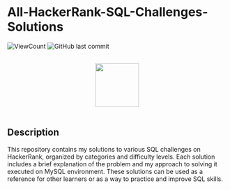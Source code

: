 # All-HackerRank-SQL-Challenges-Solutions
![ViewCount](https://views.whatilearened.today/views/github/kumod007/All-HackerRank-SQL-Challenges-Solutions.svg?cache=remove)
![GitHub last commit](https://img.shields.io/github/last-commit/kumod007/All-HackerRank-SQL-Challenges-Solutions?style=flat)

<p align="center">  
	<br>
	<a href="https://www.hackerrank.com/Kumod_Sharma">
        <img height=100 src="https://hrcdn.net/community-frontend/assets/brand/logo-new-white-green-a5cb16e0ae.svg"> 
    </a>
    <br>
    <br>
	
</p>

## Description
This repository contains my solutions to various SQL challenges on HackerRank, organized by categories and difficulty levels. 
Each solution includes a brief explanation of the problem and my approach to solving it executed on MySQL environment.
These solutions can be used as a reference for other learners or as a way to practice and improve SQL skills.

